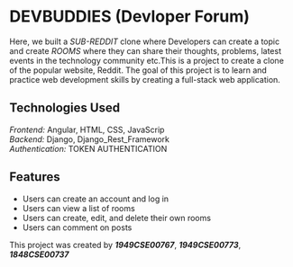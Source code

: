 # DEVBUDDIES (Devloper Forum)

Here, we built a *SUB-REDDIT* clone where Developers can create a topic and create *ROOMS* where
they can share their thoughts, problems, latest events in the technology community etc.This is a project to create a clone of the popular website, Reddit. The goal of this project is to learn and practice web development skills by creating a full-stack web application.


## Technologies Used
*Frontend:* Angular, HTML, CSS, JavaScrip <br>
*Backend:* Django, Django_Rest_Framework<br>
*Authentication:* TOKEN AUTHENTICATION

## Features
- Users can create an account and log in
- Users can view a list of rooms
- Users can create, edit, and delete their own rooms
- Users can comment on posts

This project was created by ***1949CSE00767***, ***1949CSE00773***, ***1848CSE00737***
